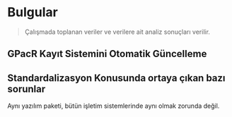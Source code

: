 # Bulgular

> Çalışmada toplanan veriler ve verilere ait analiz sonuçları verilir.

## GPacR Kayıt Sistemini Otomatik Güncelleme

## Standardalizasyon Konusunda ortaya çıkan bazı sorunlar

Aynı yazılım paketi, bütün işletim sistemlerinde aynı olmak zorunda değil.

